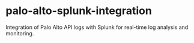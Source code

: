 # palo-alto-splunk-integration
Integration of Palo Alto API logs with Splunk for real-time log analysis and monitoring.
